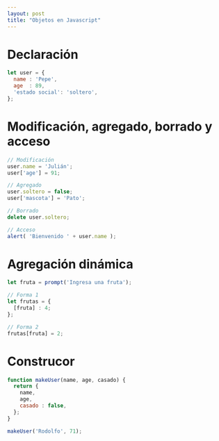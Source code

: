 ```yaml
---
layout: post
title: "Objetos en Javascript"
---
```


# Declaración
```js
let user = {
  name : 'Pepe',
  age  : 89,
  'estado social': 'soltero',
};
```

# Modificación, agregado, borrado y acceso
```js
// Modificación
user.name = 'Julián';
user['age'] = 91;

// Agregado
user.soltero = false;
user['mascota'] = 'Pato';

// Borrado
delete user.soltero;

// Acceso
alert( 'Bienvenido ' + user.name );
```

# Agregación dinámica
```js
let fruta = prompt('Ingresa una fruta');

// Forma 1
let frutas = {
  [fruta] : 4;
};

// Forma 2
frutas[fruta] = 2;
```

# Construcor
```js
function makeUser(name, age, casado) {
  return {
    name,
    age,
    casado : false,
  };
}

makeUser('Rodolfo', 71);
```
